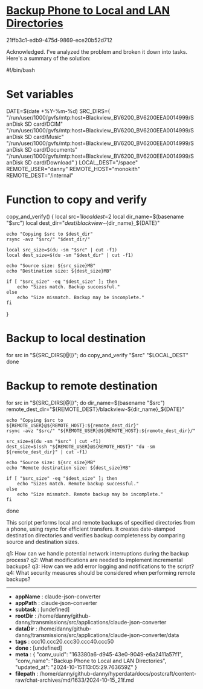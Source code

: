# [Backup Phone to Local and LAN Directories](https://claude.ai/chat/163380a6-d945-43e0-9049-e6a2411a57f1)

21ffb3c1-edb9-475d-9869-ece20b52d712

 Acknowledged. I've analyzed the problem and broken it down into tasks. Here's a summary of the solution:

<antArtifact identifier="phone-backup-script" type="application/vnd.ant.code" language="bash" title="Bash script for phone backup">
#!/bin/bash

# Set variables
DATE=$(date +%Y-%m-%d)
SRC_DIRS=(
    "/run/user/1000/gvfs/mtp:host=Blackview_BV6200_BV6200EEA0014999/SanDisk SD card/DCIM"
    "/run/user/1000/gvfs/mtp:host=Blackview_BV6200_BV6200EEA0014999/SanDisk SD card/Music"
    "/run/user/1000/gvfs/mtp:host=Blackview_BV6200_BV6200EEA0014999/SanDisk SD card/Documents"
    "/run/user/1000/gvfs/mtp:host=Blackview_BV6200_BV6200EEA0014999/SanDisk SD card/Download"
)
LOCAL_DEST="/space"
REMOTE_USER="danny"
REMOTE_HOST="monokith"
REMOTE_DEST="/internal"

# Function to copy and verify
copy_and_verify() {
    local src=$1
    local dest=$2
    local dir_name=$(basename "$src")
    local dest_dir="${dest}/blackview-${dir_name}_${DATE}"

    echo "Copying $src to $dest_dir"
    rsync -avz "$src/" "$dest_dir/"

    local src_size=$(du -sm "$src" | cut -f1)
    local dest_size=$(du -sm "$dest_dir" | cut -f1)

    echo "Source size: ${src_size}MB"
    echo "Destination size: ${dest_size}MB"

    if [ "$src_size" -eq "$dest_size" ]; then
        echo "Sizes match. Backup successful."
    else
        echo "Size mismatch. Backup may be incomplete."
    fi
}

# Backup to local destination
for src in "${SRC_DIRS[@]}"; do
    copy_and_verify "$src" "$LOCAL_DEST"
done

# Backup to remote destination
for src in "${SRC_DIRS[@]}"; do
    dir_name=$(basename "$src")
    remote_dest_dir="${REMOTE_DEST}/blackview-${dir_name}_${DATE}"
    
    echo "Copying $src to ${REMOTE_USER}@${REMOTE_HOST}:${remote_dest_dir}"
    rsync -avz "$src/" "${REMOTE_USER}@${REMOTE_HOST}:${remote_dest_dir}/"

    src_size=$(du -sm "$src" | cut -f1)
    dest_size=$(ssh "${REMOTE_USER}@${REMOTE_HOST}" "du -sm ${remote_dest_dir}" | cut -f1)

    echo "Source size: ${src_size}MB"
    echo "Remote destination size: ${dest_size}MB"

    if [ "$src_size" -eq "$dest_size" ]; then
        echo "Sizes match. Remote backup successful."
    else
        echo "Size mismatch. Remote backup may be incomplete."
    fi
done
</antArtifact>

This script performs local and remote backups of specified directories from a phone, using rsync for efficient transfers. It creates date-stamped destination directories and verifies backup completeness by comparing source and destination sizes.

q1: How can we handle potential network interruptions during the backup process?
q2: What modifications are needed to implement incremental backups?
q3: How can we add error logging and notifications to the script?
q4: What security measures should be considered when performing remote backups?

---

* **appName** : claude-json-converter
* **appPath** : claude-json-converter
* **subtask** : [undefined]
* **rootDir** : /home/danny/github-danny/transmissions/src/applications/claude-json-converter
* **dataDir** : /home/danny/github-danny/transmissions/src/applications/claude-json-converter/data
* **tags** : ccc10.ccc20.ccc30.ccc40.ccc50
* **done** : [undefined]
* **meta** : {
  "conv_uuid": "163380a6-d945-43e0-9049-e6a2411a57f1",
  "conv_name": "Backup Phone to Local and LAN Directories",
  "updated_at": "2024-10-15T13:05:29.763659Z"
}
* **filepath** : /home/danny/github-danny/hyperdata/docs/postcraft/content-raw/chat-archives/md/1633/2024-10-15_21f.md
